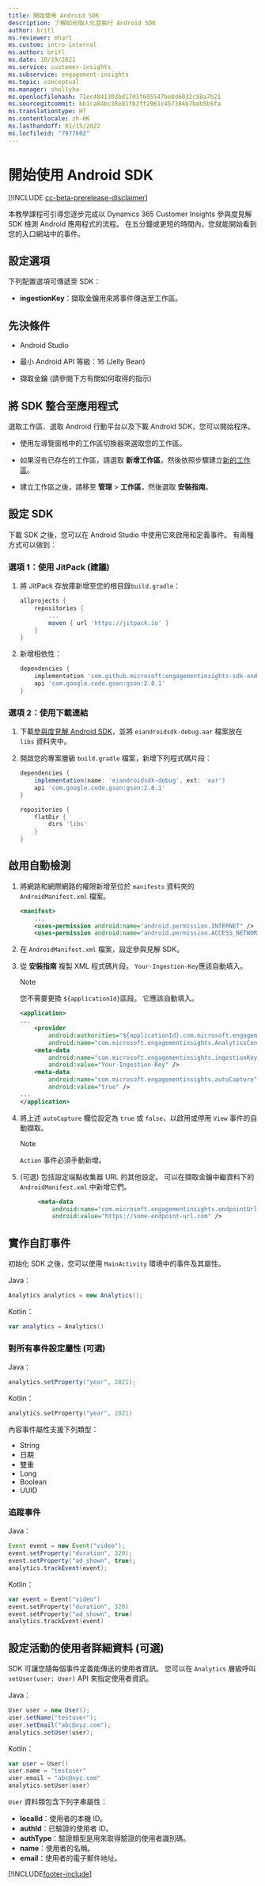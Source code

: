 ```yaml
---
title: 開始使用 Android SDK
description: 了解如何個人化並執行 Android SDK
author: britl
ms.reviewer: mhart
ms.custom: intro-internal
ms.author: britl
ms.date: 10/19/2021
ms.service: customer-insights
ms.subservice: engagement-insights
ms.topic: conceptual
ms.manager: shellyha
ms.openlocfilehash: 71ec4841303bd17d3f605547be8d6032c58a7b21
ms.sourcegitcommit: bb1ca84bc38e81fb2ff2961c457384b7beb5b5fa
ms.translationtype: HT
ms.contentlocale: zh-HK
ms.lasthandoff: 01/15/2022
ms.locfileid: "7977602"
---
```

# <a name="get-started-with-the-android-sdk"></a>開始使用 Android SDK

[!INCLUDE [cc-beta-prerelease-disclaimer](includes/cc-beta-prerelease-disclaimer.md)]

本教學課程可引導您逐步完成以 Dynamics 365 Customer Insights 參與度見解 SDK 檢測 Android 應用程式的流程。 在五分鐘或更短的時間內，您就能開始看到您的入口網站中的事件。

## <a name="configuration-options"></a>設定選項
下列配置選項可傳遞至 SDK：

- **ingestionKey**：擷取金鑰用來將事件傳送至工作區。

## <a name="prerequisites"></a>先決條件

- Android Studio

- 最小 Android API 等級：16 (Jelly Bean)

- 擷取金鑰 (請參閱下方有關如何取得的指示)

## <a name="integrate-the-sdk-into-your-application"></a>將 SDK 整合至應用程式
選取工作區、選取 Android 行動平台以及下載 Android SDK，您可以開始程序。

- 使用左導覽窗格中的工作區切換器來選取您的工作區。

- 如果沒有已存在的工作區，請選取 **新增工作區**，然後依照步驟建立[新的工作區](create-workspace.md)。

- 建立工作區之後，請移至 **管理** > **工作區**，然後選取 **安裝指南**。

## <a name="configure-the-sdk"></a>設定 SDK

下載 SDK 之後，您可以在 Android Studio 中使用它來啟用和定義事件。 有兩種方式可以做到：
### <a name="option-1-use-jitpack-recommended"></a>選項 1：使用 JitPack (建議)
1. 將 JitPack 存放庫新增至您的根目錄`build.gradle`：
    ```gradle
    allprojects {
        repositories {
            ...
            maven { url 'https://jitpack.io' }
        }
    }
    ```

1. 新增相依性：
    ```gradle
    dependencies {
        implementation 'com.github.microsoft:engagementinsights-sdk-android:v1.0.0'
        api 'com.google.code.gson:gson:2.8.1'
    }
    ```

### <a name="option-2-use-download-link"></a>選項 2：使用下載連結
1. 下載[參與度見解 Android SDK](https://download.pi.dynamics.com/sdk/EI-SDKs/ei-android-sdk.zip)，並將 `eiandroidsdk-debug.aar` 檔案放在 `libs` 資料夾中。

1. 開啟您的專案層級 `build.gradle` 檔案，新增下列程式碼片段：
    ```gradle
    dependencies {
        implementation(name: 'eiandroidsdk-debug', ext: 'aar')
        api 'com.google.code.gson:gson:2.8.1'
    }

    repositories {
        flatDir {
            dirs 'libs'
        }
    }
    ```

## <a name="enable-auto-instrumentation"></a>啟用自動檢測

1. 將網路和網際網路的權限新增至位於 `manifests` 資料夾的 `AndroidManifest.xml` 檔案。
    ```xml
    <manifest>
        ...
        <uses-permission android:name="android.permission.INTERNET" />
        <uses-permission android:name="android.permission.ACCESS_NETWORK_STATE" />
    ```

1. 在 `AndroidManifest.xml` 檔案，設定參與見解 SDK。

1. 從 **安裝指南** 複製 XML 程式碼片段。 `Your-Ingestion-Key`應該自動填入。

   > [!NOTE]
   > 您不需要更換 `${applicationId}`區段。 它應該自動填入。


   ```xml
   <application>
   ...
       <provider
           android:authorities="${applicationId}.com.microsoft.engagementinsights.AnalyticsContentProvider"
           android:name="com.microsoft.engagementinsights.AnalyticsContentProvider" />
       <meta-data
           android:name="com.microsoft.engagementinsights.ingestionKey"
           android:value="Your-Ingestion-Key" />
       <meta-data
           android:name="com.microsoft.engagementinsights.autoCapture"
           android:value="true" />
   ...
   </application>
   ```

1. 將上述 `autoCapture` 欄位設定為 `true` 或 `false`，以啟用或停用 `View` 事件的自動擷取。 

   >[!NOTE]
   >`Action` 事件必須手動新增。

1. (可選) 包括設定端點收集器 URL 的其他設定。 可以在擷取金鑰中繼資料下的 `AndroidManifest.xml` 中新增它們。

   ```xml
        <meta-data
            android:name="com.microsoft.engagementinsights.endpointUrl"
            android:value="https://some-endpoint-url.com" />
   ```

## <a name="implement-custom-events"></a>實作自訂事件

初始化 SDK 之後，您可以使用 `MainActivity` 環境中的事件及其屬性。


Java：
```java
Analytics analytics = new Analytics();
```

Kotlin：
```kotlin
var analytics = Analytics()
```

### <a name="set-property-for-all-events-optional"></a>對所有事件設定屬性 (可選)

Java：
```java
analytics.setProperty("year", 2021);
```

Kotlin：
```kotlin
analytics.setProperty("year", 2021)
```

內容事件屬性支援下列類型：
- String
- 日期
- 雙重
- Long
- Boolean
- UUID

### <a name="track-an-event"></a>追蹤事件

Java：
```java
Event event = new Event("video");
event.setProperty("duration", 320);
event.setProperty("ad_shown", true);
analytics.trackEvent(event);
```

Kotlin：
```kotlin
var event = Event("video")
event.setProperty("duration", 320)
event.setProperty("ad_shown", true)
analytics.trackEvent(event)
```

## <a name="set-user-details-for-your-event-optional"></a>設定活動的使用者詳細資料 (可選)

SDK 可讓您隨每個事件定義能傳送的使用者資訊。 您可以在 `Analytics` 層級呼叫 `setUser(user: User)` API 來指定使用者資訊。

Java：
```java
User user = new User();
user.setName("testuser");
user.setEmail("abc@xyz.com");
analytics.setUser(user);
```

Kotlin：
```kotlin
var user = User()
user.name = "testuser"
user.email = "abc@xyz.com"
analytics.setUser(user)
```

`User` 資料類包含下列字串屬性：

- **localId**：使用者的本機 ID。
- **authId**：已驗證的使用者 ID。
- **authType**：驗證類型是用來取得驗證的使用者識別碼。
- **name**：使用者的名稱。
- **email**：使用者的電子郵件地址。

[!INCLUDE[footer-include](../includes/footer-banner.md)]
